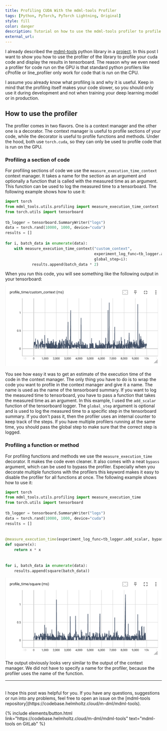```yaml
---
title: Profiling CUDA With the mdml-tools Profiler
tags: [Python, PyTorch, PyTorch Lightning, Original]
style: fill
color: danger
description: Tutorial on how to use the mdml-tools profiler to profile your CUDA code and display the results in tensorboard.
external_url:
---
```



I already described the [mdml-tools](https://codebase.helmholtz.cloud/m-dml/mdml-tools) python library in a 
<a href="../projects/6-mdml-tools">project</a>. In this post I want to show you how to use the profiler of the library
to profile your cuda code and display the results in tensorboard. The reason why we even need a profiler for code run
on the GPU is that standard python profilers like cProfile or line_profiler only work for code that is run on the CPU.

I assume you already know what profiling is and why it is useful. Keep in mind that the profiling itself makes your
code slower, so you should only use it during development and not when training your deep learning model or in 
production.

## How to use the profiler
The profiler comes in two flavors. One is a context manager and the other one is a decorator. The context manager
is useful to profile sections of your code, while the decorator is useful to profile functions and methods.
Under the hood, both use `torch.cuda`, so they can only be used to profile code that is run on the GPU.

### Profiling a section of code

For profiling sections of code we use the `measure_execution_time_context` context manager. It takes a name for the
section as an argument and optionally a function that is called with the measured time as an argument. This function
can be used to log the measured time to a tensorboard. The following example shows how to use it:

```python
import torch
from mdml_tools.utils.profiling import measure_execution_time_context
from torch.utils import tensorboard

tb_logger = tensorboard.SummaryWriter("logs")
data = torch.rand(10000, 1000, device="cuda")
results = []

for i, batch_data in enumerate(data):
    with measure_execution_time_context("custom_context",
                                        experiment_log_func=tb_logger.add_scalar,
                                        global_step=i):
            results.append(batch_data * 2)
```

When you run this code, you will see something like the following output in your tensorboard:

![Tensorboard output](../assets/images/blog/profiling_with_mdml_profiler/ProfilingOutput.png "Tensorboard output")

You see how easy it was to get an estimate of the execution time of the code in the context manager. The only thing
you have to do is to wrap the code you want to profile in the context manager and give it a name. The name is used
as the name of the tensorboard summary. If you want to log the measured time to tensorboard, you have to pass a
function that takes the measured time as an argument. In this example, I used the `add_scalar` function of the
tensorboard logger. The `global_step` argument is optional and is used to log the measured time to a specific step
in the tensorboard summary. If you don't pass it, then the profiler uses an internal counter to keep track of the
steps. If you have multiple profilers running at the same time, you should pass the global step to make sure that
the correct step is logged.

### Profiling a function or method

For profiling functions and methods we use the `measure_execution_time` decorator. It makes the code even 
cleaner. It also comes with a neat `bypass` argument, which can be used to bypass the profiler. Especially when
you decorate multiple functions with the profilers this keyword makes it easy to disable the profiler for all
functions at once. The following example shows how to use it:

```python
import torch
from mdml_tools.utils.profiling import measure_execution_time
from torch.utils import tensorboard

tb_logger = tensorboard.SummaryWriter("logs")
data = torch.rand(10000, 1000, device="cuda")
results = []


@measure_execution_time(experiment_log_func=tb_logger.add_scalar, bypass=False)
def square(x):
    return x * x


for i, batch_data in enumerate(data):
    results.append(square(batch_data))
```

![Tensorboard output](../assets/images/blog/profiling_with_mdml_profiler/ProfilingOutputFunction.png "Tensorboard output")
The output obviously looks very similar to the output of the context manager. We did not have to specify a name
for the profiler, because the profiler uses the name of the function.
<br>

-----------

<br>
I hope this post was helpful for you. If you have any questions, suggestions or run into any problems, feel free to open
an issue on the [mdml-tools repository](https://codebase.helmholtz.cloud/m-dml/mdml-tools).

<p class="text-center">
{% include elements/button.html link="https://codebase.helmholtz.cloud/m-dml/mdml-tools" text="mdml-tools on GitLab" %}
</p>